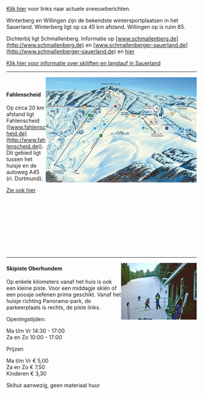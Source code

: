 
<style>

[alt="pisteOberhundem"], [alt="pistenplan"] {
	float: right;
}
</style>


<style>
.img-right {
  max-width: 50%;
}
.img-right > img {
  max-width: 100%;
}
</style>




[Klik hier](./informatie#sneeuwverwachting) voor links naar actuele sneeuwberichten.

Winterberg en Willingen zijn de bekendste wintersportplaatsen in het Sauerland. Winterberg ligt op ca 45 km afstand. Willingen op is ruim 65. 

Dichterbij ligt Schmallenberg. Informatie op [www.schmallenberg.de](http://www.schmallenberg.de) 
en [www.schmallenberger-sauerland.de](http://www.schmallenberger-sauerland.de) en [hier](https://www.wintersport-arena.de/skifahren-boarden/skigebiete-und-schneehoehen/detailansicht/schmallenberger-hoehenlift)

[Klik hier voor informatie over skiliften en langlauf in Sauerland](https://www.wintersport-arena.de/)

---
<span class="float-right img-right">![pistenplan](../../fotos/pistenplan.jpg)</span>



&nbsp;

#### Fahlenscheid

Op circa 20 km afstand ligt Fahlenscheid ([www.fahlenscheid.de](http://www.fahlenscheid.de)). 
Dit gebied ligt tussen het huisje en de autoweg A45 (ri. Dortmund).

[Zie ook hier](https://www.wintersport-arena.de/skifahren-boarden/skigebiete-und-schneehoehen/detailansicht/skigebiet-fahlenscheid)


&nbsp;

&nbsp;

&nbsp;

&nbsp;

&nbsp;

---


<span class="float-right img-right">![pisteOberhundem](../../fotos/pisteOberhundem.jpg)</span>


#### Skipiste Oberhundem

Op enkele kilometers vanaf het huis is ook een kleine piste. Voor een middagje skiën of een poosje oefenen prima geschikt. Vanaf het huisje richting Panorama-park, de parkeerplaats is rechts, de piste links.

Openingstijden:

Ma t/m Vr   14:30  -  17:00  
Za en Zo     10:00  -  17:00

Prijzen

Ma t/m Vr   € 5,00  
Za en Zo     € 7,50  
Kinderen     € 3,30

Skihut aanwezig, geen materiaal huur


